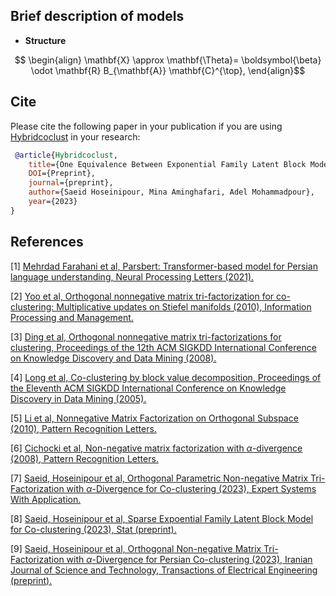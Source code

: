 ## Brief description of models

- **Structure**
```math
	\begin{align}
		\mathbf{X} \approx \mathbf{\Theta}= \boldsymbol{\beta} \odot
			\mathbf{R} B_{\mathbf{A}} \mathbf{C}^{\top},
	\end{align}
```


## Cite
Please cite the following paper in your publication if you are using [Hybridcoclust]() in your research:

```bibtex
 @article{Hybridcoclust, 
    title={One Equivalence Between Exponential Family Latent Block Model and Bregman Non-negative Matrix Tri-factorization for Co-clustering.}, 
    DOI={Preprint}, 
    journal={preprint}, 
    author={Saeid Hoseinipour, Mina Aminghafari, Adel Mohammadpour}, 
    year={2023}
} 
```
## References

[1] [Mehrdad Farahani et al, Parsbert: Transformer-based model for Persian language understanding, Neural Processing Letters (2021).](https://github.com/Saeidhoseinipour/parsbert) 

[2] [Yoo et al, Orthogonal nonnegative matrix tri-factorization for co-clustering: Multiplicative updates on Stiefel manifolds (2010), 
	Information Processing and Management.](https://www.sciencedirect.com/science/article/abs/pii/S0306457310000038)
	
[3] [Ding et al, Orthogonal nonnegative matrix tri-factorizations for clustering, Proceedings of the 12th ACM SIGKDD International Conference on Knowledge Discovery and Data Mining (2008).](https://dl.acm.org/doi/abs/10.1145/1150402.1150420)

[4] [Long et al, Co-clustering by block value decomposition, Proceedings of the Eleventh ACM SIGKDD International Conference on Knowledge Discovery in Data 	Mining (2005).](https://dl.acm.org/doi/abs/10.1145/1081870.1081949)

[5] [Li et al, Nonnegative Matrix Factorization on Orthogonal Subspace (2010), Pattern Recognition Letters.](sciencedirect.com/science/article/abs/pii/S0167865509003651)

[6] [Cichocki et al, Non-negative matrix factorization with $\alpha$-divergence (2008), Pattern Recognition Letters.](https://www.sciencedirect.com/science/article/abs/pii/S0167865508000767)

[7] [Saeid, Hoseinipour et al, Orthogonal Parametric Non-negative Matrix Tri-Factorization with $\alpha$-Divergence for Co-clustering (2023), Expert Systems With Application.](https://doi.org/10.1016/j.eswa.2023.120680)

[8] [Saeid, Hoseinipour et al, Sparse Expoential Family Latent Block Model for Co-clustering (2023), Stat (preprint).]()

[9] [Saeid, Hoseinipour et al, Orthogonal Non-negative Matrix Tri-Factorization with $\alpha$-Divergence for Persian Co-clustering (2023), Iranian Journal of Science and Technology, Transactions of Electrical Engineering (preprint).]()



